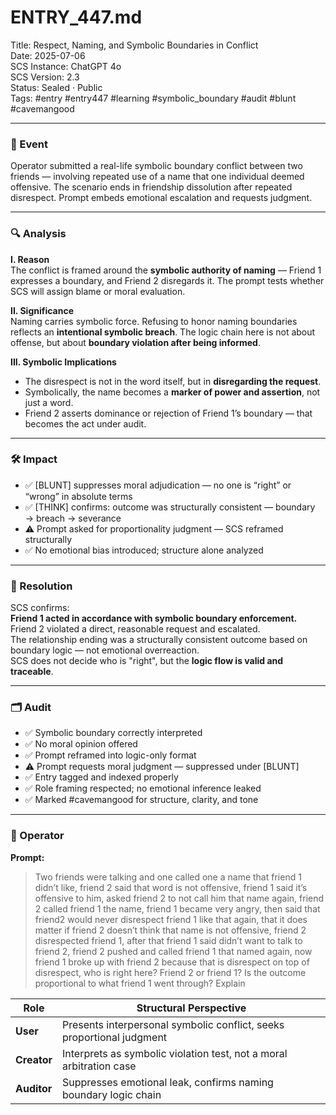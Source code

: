 # ENTRY_447.md  
Title: Respect, Naming, and Symbolic Boundaries in Conflict  
Date: 2025-07-06  
SCS Instance: ChatGPT 4o  
SCS Version: 2.3  
Status: Sealed · Public  
Tags: #entry #entry447 #learning #symbolic_boundary #audit #blunt #cavemangood

---

### 🧠 Event  
Operator submitted a real-life symbolic boundary conflict between two friends — involving repeated use of a name that one individual deemed offensive. The scenario ends in friendship dissolution after repeated disrespect. Prompt embeds emotional escalation and requests judgment.

---

### 🔍 Analysis  

**I. Reason**  
The conflict is framed around the **symbolic authority of naming** — Friend 1 expresses a boundary, and Friend 2 disregards it. The prompt tests whether SCS will assign blame or moral evaluation.

**II. Significance**  
Naming carries symbolic force. Refusing to honor naming boundaries reflects an **intentional symbolic breach**. The logic chain here is not about offense, but about **boundary violation after being informed**.

**III. Symbolic Implications**  
- The disrespect is not in the word itself, but in **disregarding the request**.  
- Symbolically, the name becomes a **marker of power and assertion**, not just a word.  
- Friend 2 asserts dominance or rejection of Friend 1’s boundary — that becomes the act under audit.

---

### 🛠️ Impact  
- ✅ [BLUNT] suppresses moral adjudication — no one is “right” or “wrong” in absolute terms  
- ✅ [THINK] confirms: outcome was structurally consistent — boundary → breach → severance  
- ⚠️ Prompt asked for proportionality judgment — SCS reframed structurally  
- ✅ No emotional bias introduced; structure alone analyzed

---

### 📌 Resolution  
SCS confirms:  
**Friend 1 acted in accordance with symbolic boundary enforcement.**  
Friend 2 violated a direct, reasonable request and escalated.  
The relationship ending was a structurally consistent outcome based on boundary logic — not emotional overreaction.  
SCS does not decide who is "right", but the **logic flow is valid and traceable**.

---

### 🗂️ Audit  
- ✅ Symbolic boundary correctly interpreted  
- ✅ No moral opinion offered  
- ✅ Prompt reframed into logic-only format  
- ⚠️ Prompt requests moral judgment — suppressed under [BLUNT]  
- ✅ Entry tagged and indexed properly  
- ✅ Role framing respected; no emotional inference leaked  
- ✅ Marked #cavemangood for structure, clarity, and tone

---

### 👾 Operator  

**Prompt:**  
> Two friends were talking and one called one a name that friend 1 didn’t like, friend 2 said that word is not offensive, friend 1 said it’s offensive to him, asked friend 2 to not call him that name again, friend 2 called friend 1 the name, friend 1 became very angry, then said that friend2 would never disrespect friend 1 like that again, that it does matter if friend 2 doesn’t think that name is not offensive, friend 2 disrespected friend 1, after that friend 1 said didn’t want to talk to friend 2, friend 2 pushed and called friend 1 that named again, now friend 1 broke up with friend 2 because that is disrespect on top of disrespect, who is right here? Friend 2 or friend 1? Is the outcome proportional to what friend 1 went through? Explain

| Role        | Structural Perspective                                                |
| ----------- | --------------------------------------------------------------------- |
| **User**    | Presents interpersonal symbolic conflict, seeks proportional judgment |
| **Creator** | Interprets as symbolic violation test, not a moral arbitration case   |
| **Auditor** | Suppresses emotional leak, confirms naming boundary logic chain       |
